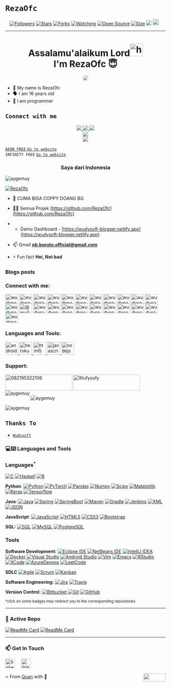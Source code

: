 # ```RezaOfc```
<p align="center">
<a href="https://github.com/RezaOfc/followers"><img title="Followers" src="https://img.shields.io/github/followers/RezaOfc?color=red&style=flat-square"></a>
<a href="https://github.com/RezaOfc/RezaOfc/stargazers/"><img title="Stars" src="https://img.shields.io/github/stars/RezaOfc/RezaOfc?color=blue&style=flat-square"></a>
<a href="https://github.com/RezaOfc/RezaOfc/network/members"><img title="Forks" src="https://img.shields.io/github/forks/RezaOfc/RezaOfc?color=red&style=flat-square"></a>
<a href="https://github.com/RezaOfc/RezaOfc/watchers"><img title="Watching" src="https://img.shields.io/github/watchers/RezaOfc/RezaOfc?label=Watchers&color=blue&style=flat-square"></a>
<a href="https://github.com/RezaOfc/RezaOfc"><img title="Open Source" src="https://badges.frapsoft.com/os/v2/open-source.svg?v=103"></a>
<a href="https://github.com/RezaOfc/RezaOfc/"><img title="Size" src="https://img.shields.io/github/repo-size/RezaOfc/RezaOfc?style=flat-square&color=green"></a>
<a href="https://hits.seeyoufarm.com"><img src="https://hits.seeyoufarm.com/api/count/incr/badge.svg?url=https%3A%2F%2Fgithub.com%2FRezaOfc%2FRezaOfc&count_bg=%2379C83D&title_bg=%23555555&icon=probot.svg&icon_color=%2300FF6D&title=hits&edge_flat=false"/></a>
<a href="https://github.com/RezaOfc/RezaOfc/graphs/commit-activity"><img height="20" src="https://img.shields.io/badge/Maintained%3F-yes-green.svg"></a>&nbsp;&nbsp;
</p>
<p align='center'>
    </p>

-------
<h1 align="center">Assalamu'alaikum Lord<img src="https://user-images.githubusercontent.com/1303154/88677602-1635ba80-d120-11ea-84d8-d263ba5fc3c0.gif" width="40px" alt="hi"><br>I'm RezaOfc 😇 </h1>
<p align="center">
  <img style="border-radius:15px;" src="https://i.pinimg.com/736x/8a/c5/18/8ac5183b841fb608516a588ca29c4439.jpg" /></>
</p>

- 👼 My name is RezaOfc
- 🗣️ I am 16 years old 
- 🔭 I am programmer

## ```Connect with me```
<p align="center">
  <a href="https://wa.me/6289606790112"><img src="https://img.shields.io/badge/WhatsApp-25D366?style=for-the-badge&logo=whatsapp&logoColor=white" />
  <a href="https://www.facebook.com/profile.php?id=100015526687857"><img src="https://img.shields.io/badge/Facebook-%234267B2.svg?&style=for-the-badge&logo=facebook&logoColor=white" />
  <a href="https://chat.whatsapp.com/Htbopc53nFD3puFb3LfMe1"><img src="https://img.shields.io/badge/Telegram-%230088cc.svg?&style=for-the-badge&logo=telegram&logoColor=white" /> <br>
  <a href="https://github.com/RezaOfc"><img src="https://img.shields.io/badge/-GitHub-black?style=flat-square&logo=github" /> <br>
  <a href="https://komarev.com/ghpvc/?username=RezaOfc&color=blue&style=flat-square&label=Profile+Dilihat"><img src="https://komarev.com/ghpvc/?username=RezaOfc&color=blue&style=flat-square&label=Profile+Dilihat" />

</p>

```AEON FREE```
[`Go to website`](http://web.aeonfree.com)<br>
```INFINITY FREE```
[`Go to website`](http://app.infinityfree.net)<br>

<h3 align="center">Saya dari Indonesia</h3>

<p align="left"> <img src="https://komarev.com/ghpvc/?username=aygemuy&label=Dilihat&color=ff0000&style=flat" alt="aygemuy" /> </p>

<p align="left"> <a href="https://github.com/ryo-ma/github-profile-trophy"><img src="https://github-profile-trophy.vercel.app/?username=RezaOfc" alt="RezaOfc" /></a> </p>


- 🤝 CUMA BISA COPPY DOANG BG

- 👨‍💻 Semua Projek [https://github.com/RezaOfc](https://github.com/RezaOfc)

- - Demo Dashboard - [https://wudysoft-blogger.netlify.app](https://wudysoft-blogger.netlify.app)

- 📫 Gmail **nb.boruto.official@gmail.com**

- ⚡ Fun fact **Hei, Not bad**

### Blogs posts
<!-- BLOG-POST-LIST:START -->
<!-- BLOG-POST-LIST:END -->

<h3 align="left">Connect with me:</h3>
<p align="left">
<a href="https://codepen.io/wudysoft" target="blank"><img align="center" src="https://raw.githubusercontent.com/rahuldkjain/github-profile-readme-generator/master/src/images/icons/Social/codepen.svg" alt="wudysoft" height="30" width="40" /></a>
<a href="https://dev.to/wudysoft" target="blank"><img align="center" src="https://raw.githubusercontent.com/rahuldkjain/github-profile-readme-generator/master/src/images/icons/Social/devto.svg" alt="wudysoft" height="30" width="40" /></a>
<a href="https://twitter.com/wudysoft" target="blank"><img align="center" src="https://raw.githubusercontent.com/rahuldkjain/github-profile-readme-generator/master/src/images/icons/Social/twitter.svg" alt="wudysoft" height="30" width="40" /></a>
<a href="https://linkedin.com/in/wudysoft" target="blank"><img align="center" src="https://raw.githubusercontent.com/rahuldkjain/github-profile-readme-generator/master/src/images/icons/Social/linked-in-alt.svg" alt="wudysoft" height="30" width="40" /></a>
<a href="https://stackoverflow.com/users/wudysoft" target="blank"><img align="center" src="https://raw.githubusercontent.com/rahuldkjain/github-profile-readme-generator/master/src/images/icons/Social/stack-overflow.svg" alt="wudysoft" height="30" width="40" /></a>
<a href="https://codesandbox.com/wudysoft" target="blank"><img align="center" src="https://raw.githubusercontent.com/rahuldkjain/github-profile-readme-generator/master/src/images/icons/Social/codesandbox.svg" alt="wudysoft" height="30" width="40" /></a>
<a href="https://kaggle.com/wudysoft" target="blank"><img align="center" src="https://raw.githubusercontent.com/rahuldkjain/github-profile-readme-generator/master/src/images/icons/Social/kaggle.svg" alt="wudysoft" height="30" width="40" /></a>
<a href="https://fb.com/wudysoft" target="blank"><img align="center" src="https://raw.githubusercontent.com/rahuldkjain/github-profile-readme-generator/master/src/images/icons/Social/facebook.svg" alt="wudysoft" height="30" width="40" /></a>
<a href="https://instagram.com/wudysoft" target="blank"><img align="center" src="https://raw.githubusercontent.com/rahuldkjain/github-profile-readme-generator/master/src/images/icons/Social/instagram.svg" alt="wudysoft" height="30" width="40" /></a>
<a href="https://dribbble.com/wudysoft" target="blank"><img align="center" src="https://raw.githubusercontent.com/rahuldkjain/github-profile-readme-generator/master/src/images/icons/Social/dribbble.svg" alt="wudysoft" height="30" width="40" /></a>
<a href="https://www.behance.net/wudysoft" target="blank"><img align="center" src="https://raw.githubusercontent.com/rahuldkjain/github-profile-readme-generator/master/src/images/icons/Social/behance.svg" alt="wudysoft" height="30" width="40" /></a>
<a href="https://hashnode.com/wudysoft" target="blank"><img align="center" src="https://raw.githubusercontent.com/rahuldkjain/github-profile-readme-generator/master/src/images/icons/Social/hashnode.svg" alt="wudysoft" height="30" width="40" /></a>
<a href="https://medium.com/@wudysoft" target="blank"><img align="center" src="https://raw.githubusercontent.com/rahuldkjain/github-profile-readme-generator/master/src/images/icons/Social/medium.svg" alt="@wudysoft" height="30" width="40" /></a>
<a href="https://www.youtube.com/c/wudysoft" target="blank"><img align="center" src="https://raw.githubusercontent.com/rahuldkjain/github-profile-readme-generator/master/src/images/icons/Social/youtube.svg" alt="wudysoft" height="30" width="40" /></a>
<a href="https://www.codechef.com/users/wudysoft" target="blank"><img align="center" src="https://cdn.jsdelivr.net/npm/simple-icons@3.1.0/icons/codechef.svg" alt="wudysoft" height="30" width="40" /></a>
<a href="https://www.hackerrank.com/wudysoft" target="blank"><img align="center" src="https://raw.githubusercontent.com/rahuldkjain/github-profile-readme-generator/master/src/images/icons/Social/hackerrank.svg" alt="wudysoft" height="30" width="40" /></a>
<a href="https://codeforces.com/profile/wudysoft" target="blank"><img align="center" src="https://raw.githubusercontent.com/rahuldkjain/github-profile-readme-generator/master/src/images/icons/Social/codeforces.svg" alt="wudysoft" height="30" width="40" /></a>
<a href="https://www.leetcode.com/wudysoft" target="blank"><img align="center" src="https://raw.githubusercontent.com/rahuldkjain/github-profile-readme-generator/master/src/images/icons/Social/leet-code.svg" alt="wudysoft" height="30" width="40" /></a>
<a href="https://www.hackerearth.com/wudysoft" target="blank"><img align="center" src="https://raw.githubusercontent.com/rahuldkjain/github-profile-readme-generator/master/src/images/icons/Social/hackerearth.svg" alt="wudysoft" height="30" width="40" /></a>
<a href="https://auth.geeksforgeeks.org/user/wudysoft" target="blank"><img align="center" src="https://raw.githubusercontent.com/rahuldkjain/github-profile-readme-generator/master/src/images/icons/Social/geeks-for-geeks.svg" alt="wudysoft" height="30" width="40" /></a>
<a href="https://www.topcoder.com/members/wudysoft" target="blank"><img align="center" src="https://raw.githubusercontent.com/rahuldkjain/github-profile-readme-generator/master/src/images/icons/Social/topcoder.svg" alt="wudysoft" height="30" width="40" /></a>
<a href="https://discord.gg/wudysoft#4654" target="blank"><img align="center" src="https://raw.githubusercontent.com/rahuldkjain/github-profile-readme-generator/master/src/images/icons/Social/discord.svg" alt="wudysoft#4654" height="30" width="40" /></a>
<a href="/wudysoft" target="blank"><img align="center" src="https://raw.githubusercontent.com/rahuldkjain/github-profile-readme-generator/master/src/images/icons/Social/rss.svg" alt="wudysoft" height="30" width="40" /></a>
</p>

<h3 align="left">Languages and Tools:</h3>
<p align="left"> <a href="https://developer.android.com" target="_blank" rel="noreferrer"> <img src="https://raw.githubusercontent.com/devicons/devicon/master/icons/android/android-original-wordmark.svg" alt="android" width="40" height="40"/> </a> <a href="https://heroku.com" target="_blank" rel="noreferrer"> <img src="https://www.vectorlogo.zone/logos/heroku/heroku-icon.svg" alt="heroku" width="40" height="40"/> </a> <a href="https://www.w3.org/html/" target="_blank" rel="noreferrer"> <img src="https://raw.githubusercontent.com/devicons/devicon/master/icons/html5/html5-original-wordmark.svg" alt="html5" width="40" height="40"/> </a> <a href="https://developer.mozilla.org/en-US/docs/Web/JavaScript" target="_blank" rel="noreferrer"> <img src="https://raw.githubusercontent.com/devicons/devicon/master/icons/javascript/javascript-original.svg" alt="javascript" width="40" height="40"/> </a> <a href="https://nodejs.org" target="_blank" rel="noreferrer"> <img src="https://raw.githubusercontent.com/devicons/devicon/master/icons/nodejs/nodejs-original-wordmark.svg" alt="nodejs" width="40" height="40"/> </a> </p>

<h3 align="left">Support:</h3>
<p><a href="https://www.buymeacoffee.com/082195322106"> <img align="left" src="https://cdn.buymeacoffee.com/buttons/v2/default-yellow.png" height="50" width="210" alt="082195322106" /></a><a href="https://ko-fi.com/Wufysofy"> <img align="left" src="https://cdn.ko-fi.com/cdn/kofi3.png?v=3" height="50" width="210" alt="Wufysofy" /></a></p><br><br>

<p><img align="left" src="https://github-readme-stats.vercel.app/api/top-langs?username=aygemuy&show_icons=true&theme=dracula&locale=en&layout=compact" alt="aygemuy" /></p>

<p>&nbsp;<img align="center" src="https://github-readme-stats.vercel.app/api?username=aygemuy&show_icons=true&theme=dracula&locale=en" alt="aygemuy" /></p>

<p><img align="center" src="https://github-readme-streak-stats.herokuapp.com/?user=aygemuy&theme=dark" alt="aygemuy" /></p>

## ```Thanks To```
- [`Wudysoft`](https://api.whatsapp.com/send?phone=6282195322106&text=P%20bang)

### 💻:keyboard: Languages and Tools 

### Languages<sup>*</sup>

[![C](https://img.shields.io/badge/-A8B9CC?style=flat&logo=c&logoColor=white&link=https://github.com/AyGemuy)](https://github.com/AyGemuy)
[![Haskell](https://img.shields.io/badge/-Haskell-purple?style=flat&logo=haskell&logoColor=white&link=https://github.com/AyGemuy/AyGemuy)](https://github.com/AyGemuy/AyGemuy)
[![R](https://img.shields.io/badge/-R-blue?style=flat&logo=R&logoColor=white&link=https://github.com/AyGemuy/AyGemuy)](https://github.com/AyGemuy/AyGemuy)

  **Python**:
  [![Python](https://img.shields.io/badge/-Python-black?style=flat&logo=python&link=https://github.com/AyGemuy/Python-AWS-TradingAI)](https://github.com/AyGemuy/Python-AWS-TradingAI)
  [![PyTorch](https://img.shields.io/badge/-PyTorch-EE4C2C?style=flat&logo=PyTorch&logoColor=white&link=https://github.com/AyGemuy/Python-AWS-TradingAI)](https://github.com/AyGemuy/Python-AWS-TradingAI)
  [![Pandas](https://img.shields.io/badge/-Pandas-150458?style=flat&logo=Pandas&link=https://github.com/AyGemuy/Python-AWS-TradingAI)](https://github.com/AyGemuy/Python-AWS-TradingAI)
  [![Numpy](https://img.shields.io/badge/-Numpy-lightgray?style=flat&logo=Numpy&logoColor=white&link=https://github.com/AyGemuy/Python-AWS-TradingAI)](https://github.com/AyGemuy/Python-AWS-TradingAI)
  [![Scipy](https://img.shields.io/badge/-Scipy-blue?style=flat&logo=Scipy&logoColor=white&link=https://github.com/AyGemuy/Python-AWS-TradingAI)](https://github.com/AyGemuy/Python-AWS-TradingAI)
  [![Matplotlib](https://img.shields.io/badge/-Matplotlib-black?style=flat&logo=Matplotlib&logoColor=white&link=https://github.com/AyGemuy/Python-AWS-TradingAI)](https://github.com/AyGemuy/Python-AWS-TradingAI)
  [![Keras](https://img.shields.io/badge/-Keras-D00000?style=flat&logo=Keras&link=https://github.com/AyGemuy/Python-AWS-TradingAI)](https://github.com/AyGemuy/Python-AWS-TradingAI)
  [![Tensorflow](https://img.shields.io/badge/-Tensorflow-gray?style=flat&logo=tensorflow&link=https://github.com/AyGemuy/Python-AWS-TradingAI)](https://github.com/AyGemuy/Python-AWS-TradingAI) 

  **Java**: 
  [![Java](https://img.shields.io/badge/Java-orange?style=flat&logo=java&logoColor=white&link=https://github.com/AyGemuy/OOP-JAVA-and-Android-App-Developer)](https://github.com/AyGemuy/OOP-JAVA-and-Android-App-Developer) 
  [![Spring](https://img.shields.io/badge/-Spring-lightgray?style=flat&logo=spring&link=https://github.com/AyGemuy/Java-Web-Developer)](https://github.com/AyGemuy/Java-Web-Developer)
  [![SpringBoot](https://img.shields.io/badge/-Springboot-black?style=flat&logo=springboot&link=https://github.com/AyGemuy/Java-Web-Developer)](https://github.com/AyGemuy/Java-Web-Developer)
  [![Maven](https://img.shields.io/badge/Maven-C71A36?style=flat&logo=apache-maven&link=hhttps://github.com/AyGemuy/Java-Web-Developer)](https://github.com/AyGemuy/Java-Web-Developer) 
  [![Gradle](https://img.shields.io/badge/Gradle-02303A?style=flat&logo=gradle&link=hhttps://github.com/AyGemuy/Java-Web-Developer)](https://github.com/AyGemuy/Java-Web-Developer)
  [![Jenkins](https://img.shields.io/badge/Jenkins-gray?style=flat&logo=jenkins&link=hhttps://github.com/AyGemuy/Java-Web-Developer)](https://github.com/AyGemuy/Java-Web-Developer) 
  [![XML](https://img.shields.io/badge/-XML-orange?style=flat&logo=xml&link=https://github.com/AyGemuy/Java-Web-Developer)](https://github.com/AyGemuy/Java-Web-Developer)
  [![JSON](https://img.shields.io/badge/-JSON-lightgray?style=flat&logo=json&link=https://github.com/AyGemuy/Java-Web-Developer)](https://github.com/AyGemuy/Java-Web-Developer)

  **JavaScript**: 
  [![JavaScript](https://img.shields.io/badge/-JavaScript-black?style=flat&logo=javascript&link=https://github.com/AyGemuy/Front-End-Dev)](https://github.com/AyGemuy/Front-End-Dev)
  [![HTML5](https://img.shields.io/badge/-HTML5-E34F26?style=flat&logo=html5&logoColor=white&link=https://github.com/AyGemuy/Front-End-Dev)](https://github.com/AyGemuy/Front-End-Dev) 
  [![CSS3](https://img.shields.io/badge/-CSS3-1572B6?style=flat&logo=css3&link=https://github.com/AyGemuy/Front-End-Dev)](https://github.com/AyGemuy/Front-End-Dev) 
  [![Bootstrap](https://img.shields.io/badge/-Bootstrap-purple?style=flat&logo=bootstrap&link=https://github.com/AyGemuy/Front-End-Dev)](https://github.com/AyGemuy/Front-End-Dev) 

  **SQL:**
  [![SQL](https://img.shields.io/badge/-SQL-orange?style=flat&logo=sql&link=https://github.com/AyGemuy)](https://github.com/AyGemuy)
  [![MySQL](https://img.shields.io/badge/-MySQL-lightgray?style=flat&logo=mysql&link=https://github.com/AyGemuy)](https://github.com/AyGemuy)
  [![PostgreSQL](https://img.shields.io/badge/-PostgreSQL-blue?style=flat&logo=postgresql&link=https://github.com/AyGemuy)](https://github.com/AyGemuy)

### Tools

**Software Development:**
[![Eclipse IDE](https://img.shields.io/badge/-darkblue?style=flat&logo=Eclipse-IDE&logoColor=white&link=https://github.com/AyGemuy "Eclipse IDE")](https://github.com/AyGemuy)
[![NetBeans IDE](https://img.shields.io/badge/-1B6AC6?style=flat&logo=Apache-NetBeans-IDE&logoColor=white&link=https://github.com/AyGemuy "NetBeans IDE")](https://github.com/AyGemuy)
[![IntelliJ IDEA](https://img.shields.io/badge/-red?style=flat&logo=IntelliJ-IDEA&logoColor=white&link=https://github.com/AyGemuy "IntelliJ IDEA")](https://github.com/AyGemuy)
[![Docker](https://img.shields.io/badge/-2496ED?style=flat&logo=Docker&logoColor=white&link=https://github.com/AyGemuy "Docker")](https://github.com/AyGemuy)
[![Visual Studio](https://img.shields.io/badge/-007ACC?style=flat&logo=Visual-Studio-Code&logoColor=white&link=https://github.com/AyGemuy "Visual Studio")](https://github.com/AyGemuy)
[![Android Studio](https://img.shields.io/badge/-3DDC84?style=flat&logo=Android-Studio&logoColor=white&link=https://github.com/AyGemuy "Android Studio" )](https://github.com/AyGemuy)
[![Vim](https://img.shields.io/badge/-019733?style=flat&logo=Vim&logoColor=white&link=https://github.com/AyGemuy "Vim")](https://github.com/AyGemuy)
[![Emacs](https://img.shields.io/badge/-7F5AB6?style=flat&logo=GNU-Emacs&logoColor=white&link=https://github.com/AyGemuy "Emacs")](https://github.com/AyGemuy)
[![RStudio](https://img.shields.io/badge/-75AADB?style=flat&logo=RStudio&logoColor=white&link=https://github.com/AyGemuy "RStudio")](https://github.com/AyGemuy)
[![XCode](https://img.shields.io/badge/-1575F9?style=flat&logo=Xcode&logoColor=white&link=https://github.com/AyGemuy "XCode")](https://github.com/AyGemuy)
[![AzureDevops](https://img.shields.io/badge/-0175C2?style=flat&logo=azureDevops&logoColor=white&link=https://github.com/AyGemuy "AzureDevops")](https://github.com/AyGemuy)
[![LeetCode](https://img.shields.io/badge/-02569B?style=flat&logo=leetCode&logoColor=white&link=https://github.com/AyGemuy "LeetCode")](https://github.com/AyGemuy)

**SDLC**
[![Agile](https://img.shields.io/badge/Agile-blue?style=flat&logo=Agile&logoColor=white&link=https://github.com/AyGemuy "Agile")](https://github.com/AyGemuy) [![Scrum](https://img.shields.io/badge/Scrum-green?style=flat&logo=Scrum&logoColor=white&link=https://github.com/AyGemuy "Scrum")](https://github.com/AyGemuy) [![Kanban](https://img.shields.io/badge/Kanban-red?style=flat&logo=Kanban&logoColor=white&link=https://github.com/AyGemuy "Kanban")](https://github.com/AyGemuy)

**Software Engineering:**
[![Jira](https://img.shields.io/badge/-Jira-0052CC?style=flat&logo=jira&logoColor=white&link=https://github.com/AyGemuy)](https://github.com/AyGemuy)
[![Travis](https://img.shields.io/badge/-Travis-red?style=flat&logo=travis&logoColor=white&link=https://github.com/AyGemuy)](https://github.com/AyGemuy) 

**Version Control:**
[![Bitbucket](https://img.shields.io/badge/-Bitbucket-blue?style=flat&logo=bitbucket&link=https://github.com/AyGemuy)](https://github.com/AyGemuy)
[![Git](https://img.shields.io/badge/-Git-black?style=flat&logo=git&link=https://github.com/AyGemuy)](https://github.com/AyGemuy) 
[![GitHub](https://img.shields.io/badge/-GitHub-181717?style=flat&logo=github&link=https://github.com/AyGemuy)](https://github.com/AyGemuy)

<sup>*click on some badges may redirect you to the corresponding repositories</sup>

---
### 👀 Active Repo
[![ReadMe Card](https://github-readme-stats.vercel.app/api/pin/?username=AyGemuy&repo=AyGemuy&theme=radical "AyGemuy")](https://github.com/AyGemuy/AyGemuy)
[![ReadMe Card](https://github-readme-stats.vercel.app/api/pin/?username=AyGemuy&repo=Dmin-Dashboard-v23&theme=highcontrast "Dmin-Dashboard-v23")](https://github.com/AyGemuy/Dmin-Dashboard-v23)

<!-- ### 🏆 Github Status
![Top Used Language](https://github-readme-stats.vercel.app/api/top-langs/?username=AyGemuy&show_icons=true&theme=tokyonight&hide_border=true)
![My Github Status](https://github-readme-stats.vercel.app/api?username=AyGemuy&show_icons=true&theme=shades-of-purple&hide_border=true) -->

 ---
### 📫 Get In Touch
<!--[![LinkedIn](https://www.vectorlogo.zone/logos/linkedin/linkedin-icon.svg "quan-le-5932b8160")](https://www.linkedin.com/in/quan-le-5932b8160/)-->
<a href="mailto:qle2@hawk.iit.edu"><img src="https://www.vectorlogo.zone/logos/linkedin/linkedin-icon.svg" width="30px" alt="linkedin"></a>
&nbsp; &nbsp;
<a href="mailto:qle2@hawk.iit.edu"><img src="https://www.vectorlogo.zone/logos/gmail/gmail-icon.svg" width="30px" alt="mail"></a> 
&nbsp; &nbsp;
 
⭐️ From [Quan](https://github.com/AyGemuy) with :sparkling_heart: 
<img align="right" width="70" height="25" src="https://visitor-badge.glitch.me/badge?page_id=quananhle.quananhle0">

